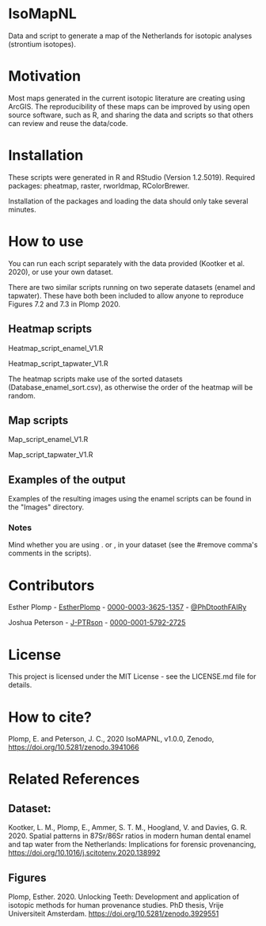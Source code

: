 # IsoMapNL
Data and script to generate a map of the Netherlands for isotopic analyses (strontium isotopes).

# Motivation
Most maps generated in the current isotopic literature are creating using ArcGIS. The reproducibility of these maps can be improved by using open source software, such as R, and sharing the data and scripts so that others can review and reuse the data/code. 

# Installation
These scripts were generated in R and RStudio (Version 1.2.5019). Required packages: pheatmap, raster, rworldmap, RColorBrewer.

Installation of the packages and loading the data should only take several minutes. 

# How to use
You can run each script separately with the data provided (Kootker et al. 2020), or use your own dataset.

There are two similar scripts running on two seperate datasets (enamel and tapwater). These have both been included to allow anyone to reproduce Figures 7.2 and 7.3 in Plomp 2020.

## Heatmap scripts
Heatmap_script_enamel_V1.R

Heatmap_script_tapwater_V1.R

The heatmap scripts make use of the sorted datasets (Database_enamel_sort.csv), as otherwise the order of the heatmap will be random.

## Map scripts
Map_script_enamel_V1.R

Map_script_tapwater_V1.R 

## Examples of the output
Examples of the resulting images using the enamel scripts can be found in the "Images" directory.

### Notes
Mind whether you are using . or , in your dataset (see the #remove comma's comments in the scripts).

# Contributors
Esther Plomp - [EstherPlomp](https://github.com/EstherPlomp) - [0000-0003-3625-1357](https://orcid.org/0000-0003-3625-1357) - [@PhDtoothFAIRy](https://twitter.com/PhDToothFAIRy)

Joshua Peterson - [J-PTRson](https://github.com/J-PTRSON) - [0000-0001-5792-2725](http://orcid.org/0000-0001-5792-2725)

# License
This project is licensed under the MIT License - see the LICENSE.md file for details.

# How to cite?
Plomp, E. and Peterson, J. C., 2020 IsoMAPNL, v1.0.0, Zenodo, https://doi.org/10.5281/zenodo.3941066

# Related References 
## Dataset: 
Kootker, L. M., Plomp, E., Ammer, S. T. M., Hoogland, V. and Davies, G. R. 2020. Spatial patterns in 87Sr/86Sr ratios in modern human dental enamel and tap water from the Netherlands: Implications for forensic provenancing, https://doi.org/10.1016/j.scitotenv.2020.138992 

## Figures 
Plomp, Esther. 2020. Unlocking Teeth: Development and application of isotopic methods for human provenance studies. PhD thesis, Vrije Universiteit Amsterdam. https://doi.org/10.5281/zenodo.3929551

